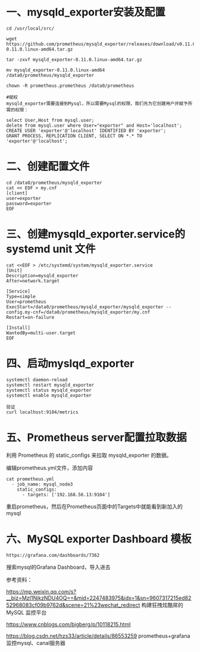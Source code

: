 # 一、mysqld_exporter安装及配置
```
cd /usr/local/src/

wget https://github.com/prometheus/mysqld_exporter/releases/download/v0.11.0/mysqld_exporter-0.11.0.linux-amd64.tar.gz

tar -zxvf mysqld_exporter-0.11.0.linux-amd64.tar.gz

mv mysqld_exporter-0.11.0.linux-amd64 /data0/prometheus/mysqld_exporter

chown -R prometheus.prometheus /data0/prometheus

#赋权
mysqld_exporter需要连接到Mysql，所以需要Mysql的权限，我们先为它创建用户并赋予所需的权限：

select User,Host from mysql.user;
delete from mysql.user where User="exporter" and Host='localhost';
CREATE USER 'exporter'@'localhost' IDENTIFIED BY 'exporter';
GRANT PROCESS, REPLICATION CLIENT, SELECT ON *.* TO 'exporter'@'localhost';
```

# 二、创建配置文件
```
cd /data0/prometheus/mysqld_exporter
cat << EOF > my.cnf
[client]
user=exporter
password=exporter
EOF
```

# 三、创建mysqld_exporter.service的 systemd unit 文件
```
cat <<EOF > /etc/systemd/system/mysqld_exporter.service
[Unit]
Description=mysqld_exporter
After=network.target

[Service]
Type=simple
User=prometheus
ExecStart=/data0/prometheus/mysqld_exporter/mysqld_exporter --config.my-cnf=/data0/prometheus/mysqld_exporter/my.cnf
Restart=on-failure

[Install]
WantedBy=multi-user.target
EOF
```

# 四、启动myslqd_exporter
```
systemctl daemon-reload
systemctl restart mysqld_exporter
systemctl status mysqld_exporter
systemctl enable mysqld_exporter

验证
curl localhost:9104/metrics
```

# 五、Prometheus server配置拉取数据

利用 Prometheus 的 static_configs 来拉取 mysqld_exporter 的数据。

编辑prometheus.yml文件，添加内容
```
cat prometheus.yml
  - job_name: mysql_node3
    static_configs:
      - targets: ['192.168.56.13:9104']
```
重启prometheus，然后在Prometheus页面中的Targets中就能看到新加入的mysql

# 六、MySQL exporter Dashboard 模板

```
https://grafana.com/dashboards/7362
```
搜索mysql的Grafana Dashboard，导入进去

参考资料：

https://mp.weixin.qq.com/s?__biz=MzI1NjkzNDU4OQ==&mid=2247483975&idx=1&sn=9607317215ed8252968083cf09b9762d&scene=21%23wechat_redirect    构建狂拽炫酷屌的 MySQL 监控平台 

https://www.cnblogs.com/bigberg/p/10118215.html 

https://blog.csdn.net/hzs33/article/details/86553259  prometheus+grafana监控mysql、canal服务器
